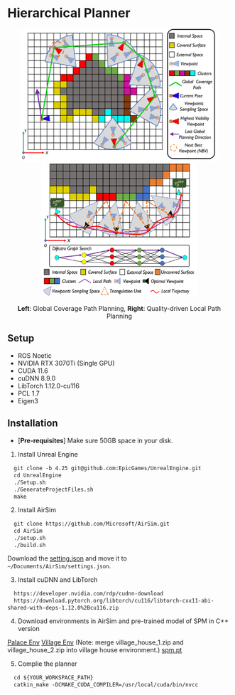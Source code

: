 # Hierarchical Planner

<p align="center">
  <img src="imgs/global.png" width = "450" height = "300"/>
  <img src="imgs/local.png" width = "350" height = "300"/>
</p>
<p align="center">
    <strong>Left</strong>: Global Coverage Path Planning, <strong>Right</strong>: Quality-driven Local Path Planning
</p>

## Setup

* ROS Noetic
* NVIDIA RTX 3070Ti (Single GPU)
* CUDA 11.6
* cuDNN 8.9.0
* LibTorch 1.12.0-cu116
* PCL 1.7
* Eigen3

## Installation

* [**Pre-requisites**] Make sure 50GB space in your disk.

1. Install Unreal Engine

```
  git clone -b 4.25 git@github.com:EpicGames/UnrealEngine.git
  cd UnrealEngine
  ./Setup.sh
  ./GenerateProjectFiles.sh
  make
```

2. Install AirSim

```
  git clone https://github.com/Microsoft/AirSim.git
  cd AirSim
  ./setup.sh
  ./build.sh
```
  Download the [setting.json](https://github.com/HKUST-Aerial-Robotics/PredRecon/releases/tag/v1.0) and move it to ```~/Documents/AirSim/settings.json```.

3. Install cuDNN and LibTorch

```
  https://developer.nvidia.com/rdp/cudnn-download
  https://download.pytorch.org/libtorch/cu116/libtorch-cxx11-abi-shared-with-deps-1.12.0%2Bcu116.zip
```

4. Download environments in AirSim and pre-trained model of SPM in C++ version

  [Palace Env](https://github.com/HKUST-Aerial-Robotics/PredRecon/releases/tag/v1.0)
  [Village Env](https://github.com/HKUST-Aerial-Robotics/PredRecon/releases/tag/v1.0) (Note: merge village_house_1.zip and village_house_2.zip into village house environment.)
  [spm.pt](https://github.com/HKUST-Aerial-Robotics/PredRecon/releases/tag/v1.0)

5. Complie the planner

```
  cd ${YOUR_WORKSPACE_PATH}
  catkin_make -DCMAKE_CUDA_COMPILER=/usr/local/cuda/bin/nvcc
```
